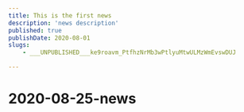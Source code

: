 ```yaml
---
title: This is the first news
description: 'news description'
published: true
publishDate: 2020-08-01
slugs:
    - ___UNPUBLISHED___ke9roavm_PtfhzNrMb3wPtlyuMtwULMzWmEvswDUJ

---
```

# 2020-08-25-news
